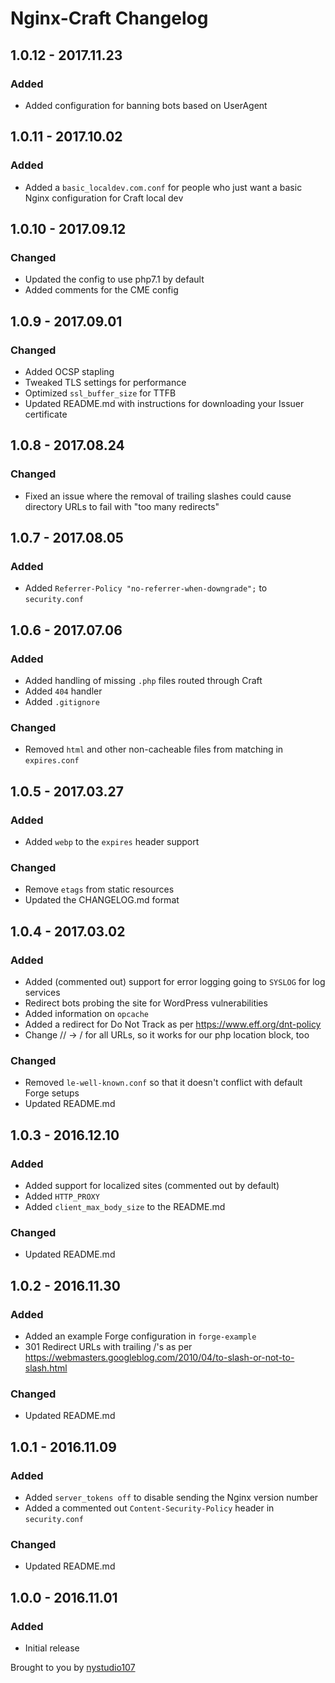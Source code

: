 # Nginx-Craft Changelog

## 1.0.12 - 2017.11.23
### Added
* Added configuration for banning bots based on UserAgent

## 1.0.11 - 2017.10.02
### Added
* Added a `basic_localdev.com.conf` for people who just want a basic Nginx configuration for Craft local dev

## 1.0.10 - 2017.09.12
### Changed
* Updated the config to use php7.1 by default
* Added comments for the CME config

## 1.0.9 - 2017.09.01
### Changed
* Added OCSP stapling
* Tweaked TLS settings for performance
* Optimized `ssl_buffer_size` for TTFB
* Updated README.md with instructions for downloading your Issuer certificate

## 1.0.8 - 2017.08.24
### Changed
* Fixed an issue where the removal of trailing slashes could cause directory URLs to fail with "too many redirects"

## 1.0.7 - 2017.08.05
### Added
* Added `Referrer-Policy "no-referrer-when-downgrade";` to `security.conf`

## 1.0.6 - 2017.07.06
### Added
* Added handling of missing `.php` files routed through Craft
* Added `404` handler
* Added `.gitignore`

### Changed
* Removed `html` and other non-cacheable files from matching in `expires.conf`

## 1.0.5 - 2017.03.27
### Added
* Added `webp` to the `expires` header support

### Changed
* Remove `etags` from static resources
* Updated the CHANGELOG.md format

## 1.0.4 - 2017.03.02
### Added
* Added (commented out) support for error logging going to `SYSLOG` for log services
* Redirect bots probing the site for WordPress vulnerabilities
* Added information on `opcache`
* Added a redirect for Do Not Track as per https://www.eff.org/dnt-policy
* Change // -> / for all URLs, so it works for our php location block, too

### Changed
* Removed `le-well-known.conf` so that it doesn't conflict with default Forge setups
* Updated README.md

## 1.0.3 - 2016.12.10
### Added
* Added support for localized sites (commented out by default)
* Added `HTTP_PROXY`
* Added `client_max_body_size` to the README.md

### Changed
* Updated README.md

## 1.0.2 - 2016.11.30
### Added
* Added an example Forge configuration in `forge-example`
* 301 Redirect URLs with trailing /'s as per https://webmasters.googleblog.com/2010/04/to-slash-or-not-to-slash.html

### Changed
* Updated README.md

## 1.0.1 - 2016.11.09
### Added
* Added `server_tokens off` to disable sending the Nginx version number
* Added a commented out `Content-Security-Policy` header in `security.conf`

### Changed
* Updated README.md

## 1.0.0 - 2016.11.01
### Added
* Initial release

Brought to you by [nystudio107](https://nystudio107.com/)
